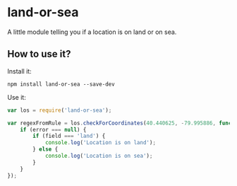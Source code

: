 # land-or-sea

A little module telling you if a location is on land or on sea.

## How to use it?

Install it:

```
npm install land-or-sea --save-dev
```

Use it:

```javascript
var los = require('land-or-sea');

var regexFromRule = los.checkForCoordinates(40.440625, -79.995886, function(field, error) {
    if (error === null) {
        if (field === 'land') {
            console.log('Location is on land');
        } else {
            console.log('Location is on sea');
        }
    }
});

```
